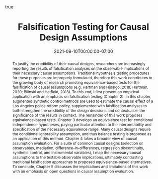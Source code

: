 ---
abstract: To justify the credibility of their causal designs, researchers are increasingly reporting the results of falsification analyses on the observable implications of their necessary causal assumptions. Traditional hypothesis testing procedures for these purposes are improperly formulated, therefore this work contributes to the growing body of research promoting equivalence-based tests for the falsification of causal assumptions (e.g. Hartman and Hidalgo, 2018; Hartman, 2020; Bilinski and Hatfield, 2018). To this end, I first present an empirical application with an emphasis on falsification testing (Chapter 2). In this chapter, augmented synthetic control methods are used to estimate the causal effect of a Los Angeles police reform policy, supplemented with falsification analyses to both strengthen the credibility of the design decisions and contextualize the significance of the results in context. The remainder of this work proposes equivalence-based tests. Chapter 3 develops an equivalence test for conditional independence hypotheses, paying particular attention to the interpretability and specification of the necessary equivalence range. Many causal designs require the conditional ignorability assumption, and thus balance testing is proposed as an application of this method. Chapter 4 takes a broader view of causal assumption evaluation. For a suite of common causal designs (selection on observables, mediation, difference-in-differences, regression discontinuity, synthetic control, and instrumental variables), I map the necessary causal assumptions to the testable observable implications, ultimately contrasting traditional falsification approaches to proposed equivalence-based alternatives. To conclude, Chapter 5 discusses the implications and limitations of this work with an emphasis on open questions in causal assumption evaluation. 
authors:
- S Kahmann
date: "2021-09-10T00:00:00-07:00"
doi: ""
draft: false
featured: true
math: true
projects:
- internal-project
publication: 
publication_types:
- "3"
tags: []
title: Falsification Testing for Causal Design Assumptions
url_pdf: https://escholarship.org/uc/item/0mp5j1gr
---